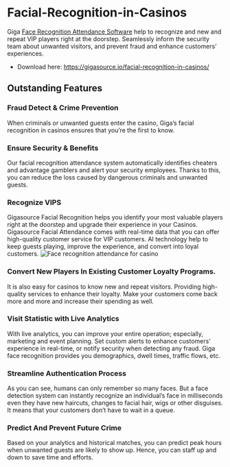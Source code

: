 # Facial-Recognition-in-Casinos
Giga [Face Recognition Attendance Software](https://gigasource.io/face-attendance/) help to recognize and new and repeat VIP players right at the doorstep. Seamlessly inform the security team about unwanted visitors, and prevent fraud and enhance customers’ experiences.
- Download here: https://gigasource.io/facial-recognition-in-casinos/
## Outstanding Features
### Fraud Detect & Crime Prevention
When criminals or unwanted guests enter the casino, Giga’s facial recognition in casinos ensures that you’re the first to know.
### Ensure Security & Benefits
Our facial recognition attendance system automatically identifies cheaters and advantage gamblers and alert your security employees. Thanks to this, you can reduce the loss caused by dangerous criminals and unwanted guests.

### Recognize VIPS
Gigasource Facial Recognition helps you identify your most valuable players right at the doorstep and upgrade their experience in your Casinos. Gigasource Facial Attendance comes with real-time data that you can offer high-quality customer service for VIP customers. AI technology help to keep guests playing, improve the experience, and convert into loyal customers.
![Face recognition attendance for casino](https://gigasource.b-cdn.net/wp-content/uploads/2020/04/Group-919.png)
### Convert New Players In Existing Customer Loyalty Programs.
It is also easy for casinos to know new and repeat visitors. Providing high-quality services to enhance their loyalty. Make your customers come back more and more and increase their spending as well.

### Visit Statistic with Live Analytics
With live analytics, you can improve your entire operation; especially, marketing and event planning. Set custom alerts to enhance customers’ experience in real-time, or notify security when detecting any fraud. Giga face recognition provides you demographics, dwell times, traffic flows, etc.

### Streamline Authentication Process
As you can see, humans can only remember so many faces. But a face detection system can instantly recognize an individual’s face in milliseconds even they have new haircuts, changes to facial hair, wigs or other disguises. It means that your customers don’t have to wait in a queue.

### Predict And Prevent Future Crime
Based on your analytics and historical matches, you can predict peak hours when unwanted guests are likely to show up. Hence, you can staff up and down to save time and efforts.
